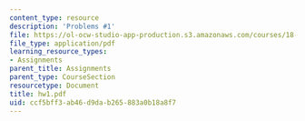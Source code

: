 ```yaml
---
content_type: resource
description: 'Problems #1'
file: https://ol-ocw-studio-app-production.s3.amazonaws.com/courses/18-s66-the-art-of-counting-spring-2003/ccf5bff3ab46d9dab265883a0b18a8f7_hw1.pdf
file_type: application/pdf
learning_resource_types:
- Assignments
parent_title: Assignments
parent_type: CourseSection
resourcetype: Document
title: hw1.pdf
uid: ccf5bff3-ab46-d9da-b265-883a0b18a8f7
---
```

